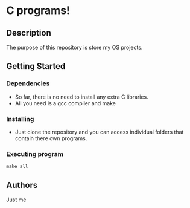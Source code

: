 # C programs!

## Description

The purpose of this repository is store my OS projects.

## Getting Started

### Dependencies

* So far, there is no need to install any extra C libraries.
* All you need is a gcc compiler and make

### Installing

* Just clone the repository and you can access individual folders that contain there own programs.

### Executing program

```
make all
```

## Authors
 Just me

